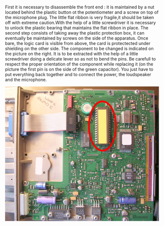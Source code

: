 First it is necessary to disassemble the front end : it is maintained by a nut located behind the plastic button ot the potentiometer and a screw on top of the microphone plug. The little flat ribbon is very fragile,it should be taken off with extreme caution.With the help of a little screwdriver it is necessary to unlock  the plastic bearing that maintains the flat ribbon in place.
The second step consists of taking away the plastic protection box, it can eventually be maintained by screws on the side of the apparatus. Once bare, the logic card is visible from above, the card is protectected under shielding on the other side. The component to be changed is indicated on the picture on the right. It is to be extracted with the help of a little screwdriver doing a delicate lever so as not to bend the pins. Be carefull to respect the proper orientation of the component while replacing it (on the picture the first pin is on the side of the green capacitor). You just have to put everything back together and to connect the power, the loudspeaker and the microphone.

![EPROM replacing](Eprom_replacing.png)
